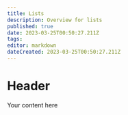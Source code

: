 ```yaml
---
title: Lists
description: Overview for lists
published: true
date: 2023-03-25T00:50:27.211Z
tags: 
editor: markdown
dateCreated: 2023-03-25T00:50:27.211Z
---
```


# Header
Your content here